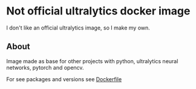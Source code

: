 # Not official ultralytics docker image

I don't like an official ultralytics image, so I make my own.

## About

Image made as base for other projects with python, ultralytics neural networks, pytorch and opencv.

For see packages and versions see [Dockerfile](./Dockerfile)